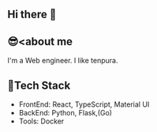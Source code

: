 ## Hi there 👋

## 😎<about me
I'm a Web engineer.
I like tenpura.

## 🫶Tech Stack
- FrontEnd: React, TypeScript, Material UI
- BackEnd: Python, Flask,(Go)
- Tools: Docker

<!--
**s0110w/s0110w** is a ✨ _special_ ✨ repository because its `README.md` (this file) appears on your GitHub profile.

Here are some ideas to get you started:

- 🔭 I’m currently working on ...
- 🌱 I’m currently learning ...
- 👯 I’m looking to collaborate on ...
- 🤔 I’m looking for help with ...
- 💬 Ask me about ...
- 📫 How to reach me: ...
- 😄 Pronouns: ...
- ⚡ Fun fact: ...
-->
